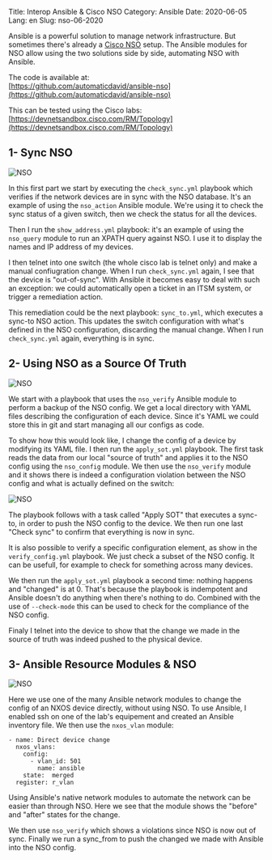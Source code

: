 Title: Interop Ansible & Cisco NSO
Category: Ansible
Date: 2020-06-05
Lang: en
Slug: nso-06-2020

Ansible is a powerful solution to manage network infrastructure. But sometimes there's already a [Cisco NSO](https://www.cisco.com/c/en/us/solutions/service-provider/solutions-cloud-providers/network-services-orchestrator-solutions.html) setup. The Ansible modules for NSO allow using the two solutions side by side, automating NSO with Ansible. 

The code is available at:  
[https://github.com/automaticdavid/ansible-nso](https://github.com/automaticdavid/ansible-nso)

This can be tested using the Cisco labs:  
[https://devnetsandbox.cisco.com/RM/Topology](https://devnetsandbox.cisco.com/RM/Topology)


## 1- Sync NSO

![NSO]({static}/images/nso1.gif)

In this first part we start by executing the `check_sync.yml` playbook which verifies if the network devices are in sync with the NSO database. It's an example of using the `nso_action` Ansible module. We're using it to check the sync status of a given switch, then we check the status for all the devices. 

Then I run the `show_address.yml` playbook: it's an example of using the  `nso_query` module to run an XPATH query against NSO. I use it to display the names and IP address of my devices.

I then telnet into one switch (the whole cisco lab is telnet only) and make a manual confiugration change. When I run  `check_sync.yml` again, I see that the device is "out-of-sync". With Ansible it becomes easy to deal with such an exception: we could automatically open a ticket in an ITSM system, or trigger a remediation action. 

This remediation could be the next playbook: `sync_to.yml`, which executes a sync-to NSO action. This updates the switch configuration with what's defined in the NSO configuration, discarding the manual change. When I run `check_sync.yml` again, everything is in sync. 

## 2- Using NSO as a Source Of Truth 

![NSO]({static}/images/nso2.gif)

We start with a playbook that uses the `nso_verify` Ansible module to perform a backup of the NSO config. We get a local directory with YAML files describing the configuration of each device. Since it's YAML we could store this in git and start managing all our configs as code.  

To show how this would look like, I change the config of a device by modifying its YAML file. I then run the `apply_sot.yml` playbook. The first task reads the data from our local "source of truth" and applies it to the NSO config using the `nso_config` module. We then use the `nso_verify` module and it shows there is indeed a configuration violation between the NSO config and what is actually defined on the switch: 

![NSO]({static}/images/nso3.png)

The playbook follows with a task called "Apply SOT" that executes a sync-to, in order to push the NSO config to the device. We then run one last "Check sync" to confirm that everything is now in sync. 

It is also possible to verify a specific configuration element, as show in the `verify_config.yml` playbook. We just check a subset of the NSO config. It can be usefull, for example to check for something across many devices. 

We then run the `apply_sot.yml` playbook a second time: nothing happens and "changed" is at 0. That's because the playbook is indempotent and Ansible doesn't do anything when there's nothing to do. Combined with the use of `--check-mode` this can be used to check for the compliance of the NSO config. 

Finaly I telnet into the device to show that the change we made in the source of truth was indeed pushed to the physical device. 


## 3- Ansible Resource Modules & NSO

![NSO]({static}/images/nso4.gif)
   
Here we use one of the many Ansible network modules to change the config of an NXOS device directly, without using NSO. To use Ansible, I enabled ssh on one of the lab's equipement and created an Ansible inventory file. We then use the `nxos_vlan` module: 

```
- name: Direct device change
  nxos_vlans:
    config:
      - vlan_id: 501
        name: ansible
    state:  merged
  register: r_vlan
```

Using Ansible's native network modules to automate the network can be easier than through NSO. Here we see that the module shows the "before" and "after" states for the change. 

We then use `nso_verify` which shows a violations since NSO is now out of sync. Finally we run a sync_from to push the changed we made with Ansible into the NSO config. 


